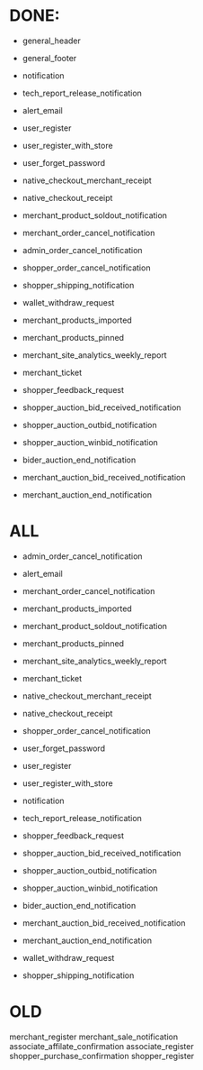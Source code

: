 # DONE:
- general_header
- general_footer

- notification
- tech_report_release_notification
- alert_email
- user_register
- user_register_with_store
- user_forget_password

- native_checkout_merchant_receipt
- native_checkout_receipt
- merchant_product_soldout_notification
- merchant_order_cancel_notification
- admin_order_cancel_notification
- shopper_order_cancel_notification
- shopper_shipping_notification
- wallet_withdraw_request

- merchant_products_imported
- merchant_products_pinned
- merchant_site_analytics_weekly_report
- merchant_ticket

- shopper_feedback_request

- shopper_auction_bid_received_notification
- shopper_auction_outbid_notification
- shopper_auction_winbid_notification
- bider_auction_end_notification
- merchant_auction_bid_received_notification
- merchant_auction_end_notification

# ALL

* admin_order_cancel_notification
* alert_email
* merchant_order_cancel_notification
* merchant_products_imported
* merchant_product_soldout_notification
* merchant_products_pinned
* merchant_site_analytics_weekly_report
* merchant_ticket
* native_checkout_merchant_receipt
* native_checkout_receipt
* shopper_order_cancel_notification
* user_forget_password
* user_register
* user_register_with_store

* notification
* tech_report_release_notification
* shopper_feedback_request

* shopper_auction_bid_received_notification
* shopper_auction_outbid_notification
* shopper_auction_winbid_notification
* bider_auction_end_notification
* merchant_auction_bid_received_notification
* merchant_auction_end_notification

* wallet_withdraw_request
* shopper_shipping_notification

# OLD
merchant_register
merchant_sale_notification
associate_affilate_confirmation
associate_register
shopper_purchase_confirmation
shopper_register
